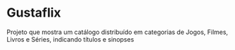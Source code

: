 # Gustaflix
Projeto que mostra um catálogo distribuído em categorias de Jogos, Filmes, Livros e Séries, indicando títulos e sinopses 
